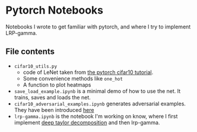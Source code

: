# Pytorch Notebooks

Notebooks I wrote to get familiar with pytorch, and where I try to implement LRP-gamma.

## File contents
- `cifar10_utils.py`
  -  code of LeNet taken from [the pytorch cifar10 tutorial](https://pytorch.org/tutorials/beginner/blitz/cifar10_tutorial.html#sphx-glr-download-beginner-blitz-cifar10-tutorial-py).
  -  Some convenience methods like `one_hot`
  -  A function to plot heatmaps
-  `save_load_example.ipynb` is a minimal demo of how to use the net. It trains, saves and loads the net.
-  `cifar10_adversarial_examples.ipynb` generates adversarial examples. They have been introduced [here](arxiv.org/abs/1312.6199)
-  `lrp-gamma.ipynb` is the notebook I'm working on know, where I first implement [deep taylor decomposition](arxiv.org/pdf/1512.02479.pdf) and then lrp-gamma.
